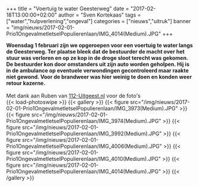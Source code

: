 +++
title = "Voertuig te water Geesterweg"
date = "2017-02-18T13:00:00+02:00"
author = "Sven Kortekaas"
tags = ["water","hulpverlening","ongeval"]
categories = ["nieuws","uitruk"]
banner = "img/nieuws/2017-02-01-Prio1OngevalmetletselPopulierenlaan/IMG_4014(Medium).JPG"
+++

**Woensdag 1 februari zijn we opgeroepen voor een voertuig te water langs de Geesterweg. Ter plaatse bleek dat de bestuurder de macht over het stuur was verloren en op ze kop in de droge sloot terecht was gekomen. De bestuurder kon door omstanders uit zijn auto worden geholpen. Hij is in de ambulance op eventuele verwondingen gecontroleerd maar raakte niet gewond. Voor de brandweer was hier weinig te doen en konden weer retour kazerne.**  
​  
Met dank aan Ruben van [112-Uitgeest.nl](https://www.112-uitgeest.nl) voor de foto's  
​
{{< load-photoswipe >}}
{{< gallery >}}
  {{< figure src="/img/nieuws/2017-02-01-Prio1OngevalmetletselPopulierenlaan/IMG_3973(Medium).JPG" >}}
  {{< figure src="/img/nieuws/2017-02-01-Prio1OngevalmetletselPopulierenlaan/IMG_3974(Medium).JPG" >}}
  {{< figure src="/img/nieuws/2017-02-01-Prio1OngevalmetletselPopulierenlaan/IMG_3992(Medium).JPG" >}}
  {{< figure src="/img/nieuws/2017-02-01-Prio1OngevalmetletselPopulierenlaan/IMG_4006(Medium).JPG" >}}
  {{< figure src="/img/nieuws/2017-02-01-Prio1OngevalmetletselPopulierenlaan/IMG_4010(Medium).JPG" >}}
  {{< figure src="/img/nieuws/2017-02-01-Prio1OngevalmetletselPopulierenlaan/IMG_4014(Medium).JPG" >}}
{{< /gallery >}}